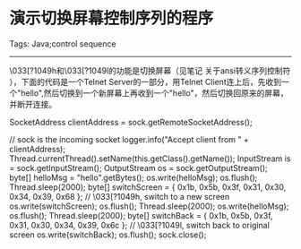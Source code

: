 # 演示切换屏幕控制序列的程序
Tags: Java;control sequence

------

\033[?1049h和\033[?1049l的功能是切换屏幕（见笔记 关于ansi转义序列控制符 ），下面的代码是一个Telnet Server的一部分，用Telnet Client连上后，先收到一个"hello",然后切换到一个新屏幕上再收到一个"hello"，然后切换回原来的屏幕，并断开连接。

 SocketAddress clientAddress = sock.getRemoteSocketAddress();

 // sock is the incoming socket 
 logger.info("Accept client from " + clientAddress); 
 Thread.currentThread().setName(this.getClass().getName()); 
 InputStream is = sock.getInputStream(); 
 OutputStream os = sock.getOutputStream(); 
 byte[] helloMsg = "hello".getBytes(); 
 os.write(helloMsg); 
 os.flush(); 
 Thread.sleep(2000); 
 byte[] switchScreen = { 0x1b, 0x5b, 0x3f, 0x31, 0x30, 0x34, 0x39, 0x68 }; 
 // \033[?1049h, switch to a new screen 
 os.write(switchScreen); 
 os.flush(); 
 Thread.sleep(2000); 
 os.write(helloMsg); 
 os.flush(); 
 Thread.sleep(2000); 
 byte[] switchBack = { 0x1b, 0x5b, 0x3f, 0x31, 0x30, 0x34, 0x39, 0x6c }; 
 // \033[?1049l, switch back to original screen 
 os.write(switchBack); 
 os.flush(); 
 sock.close();